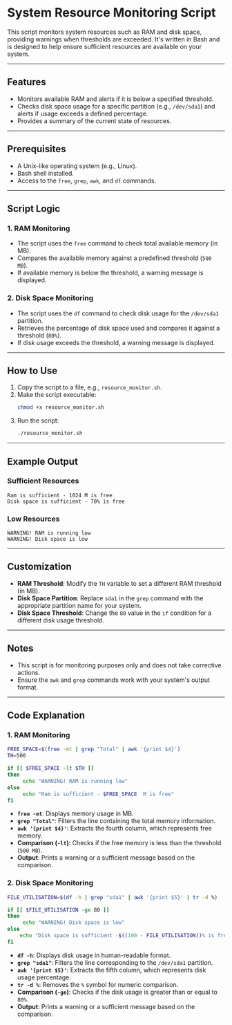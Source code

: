 # System Resource Monitoring Script

This script monitors system resources such as RAM and disk space, providing warnings when thresholds are exceeded. It's written in Bash and is designed to help ensure sufficient resources are available on your system.

---

## Features
- Monitors available RAM and alerts if it is below a specified threshold.
- Checks disk space usage for a specific partition (e.g., `/dev/sda1`) and alerts if usage exceeds a defined percentage.
- Provides a summary of the current state of resources.

---

## Prerequisites
- A Unix-like operating system (e.g., Linux).
- Bash shell installed.
- Access to the `free`, `grep`, `awk`, and `df` commands.

---

## Script Logic

### 1. **RAM Monitoring**
- The script uses the `free` command to check total available memory (in MB).
- Compares the available memory against a predefined threshold (`500 MB`).
- If available memory is below the threshold, a warning message is displayed.

### 2. **Disk Space Monitoring**
- The script uses the `df` command to check disk usage for the `/dev/sda1` partition.
- Retrieves the percentage of disk space used and compares it against a threshold (`80%`).
- If disk usage exceeds the threshold, a warning message is displayed.

---

## How to Use
1. Copy the script to a file, e.g., `resource_monitor.sh`.
2. Make the script executable:
   ```bash
   chmod +x resource_monitor.sh
   ```
3. Run the script:
   ```bash
   ./resource_monitor.sh
   ```

---

## Example Output
### Sufficient Resources
```
Ram is sufficient - 1024 M is free
Disk space is sufficient - 70% is free
```

### Low Resources
```
WARNING! RAM is running low
WARNING! Disk space is low
```

---

## Customization
- **RAM Threshold**: Modify the `TH` variable to set a different RAM threshold (in MB).
- **Disk Space Partition**: Replace `sda1` in the `grep` command with the appropriate partition name for your system.
- **Disk Space Threshold**: Change the `80` value in the `if` condition for a different disk usage threshold.

---

## Notes
- This script is for monitoring purposes only and does not take corrective actions.
- Ensure the `awk` and `grep` commands work with your system's output format.

---

## Code Explanation

### 1. RAM Monitoring
```bash
FREE_SPACE=$(free -mt | grep "Total" | awk '{print $4}')
TH=500

if [[ $FREE_SPACE -lt $TH ]]
then 
     echo "WARNING! RAM is running low"
else 
     echo "Ram is sufficient - $FREE_SPACE  M is free"
fi
```
- **`free -mt`**: Displays memory usage in MB.
- **`grep "Total"`**: Filters the line containing the total memory information.
- **`awk '{print $4}'`**: Extracts the fourth column, which represents free memory.
- **Comparison (`-lt`)**: Checks if the free memory is less than the threshold (`500 MB`).
- **Output**: Prints a warning or a sufficient message based on the comparison.

### 2. Disk Space Monitoring
```bash
FILE_UTILISATION=$(df -h | grep "sda1" | awk '{print $5}' | tr -d %)

if [[ $FILE_UTILISATION -ge 80 ]]
then 
     echo "WARNING! Disk space is low"
else 
    echo "Disk space is sufficient -$((100 - FILE_UTILISATION))% is free"
fi
```
- **`df -h`**: Displays disk usage in human-readable format.
- **`grep "sda1"`**: Filters the line corresponding to the `/dev/sda1` partition.
- **`awk '{print $5}'`**: Extracts the fifth column, which represents disk usage percentage.
- **`tr -d %`**: Removes the `%` symbol for numeric comparison.
- **Comparison (`-ge`)**: Checks if the disk usage is greater than or equal to `80%`.
- **Output**: Prints a warning or a sufficient message based on the comparison.
